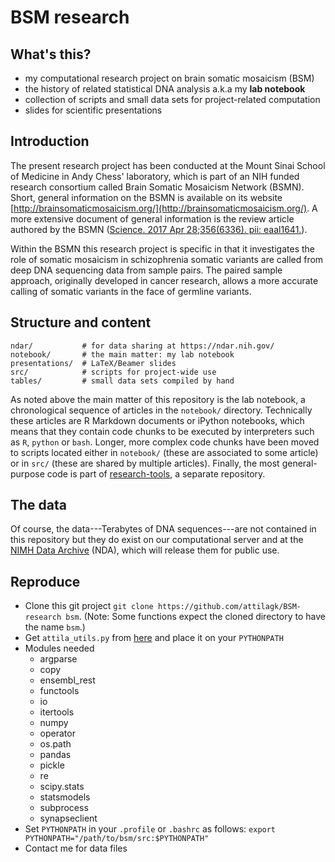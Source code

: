 # BSM research

## What's this?

* my computational research project on brain somatic mosaicism (BSM)
* the history of related statistical DNA analysis a.k.a my **lab notebook**
* collection of scripts and small data sets for project-related computation
* slides for scientific presentations

## Introduction

The present research project has been conducted at the Mount Sinai School of Medicine in Andy Chess' laboratory, which is part of an NIH funded research consortium called Brain Somatic Mosaicism Network (BSMN).  Short, general information on the BSMN is available on its website [http://brainsomaticmosaicism.org/](http://brainsomaticmosaicism.org/).  A more extensive document of general information is the review article authored by the BSMN ([Science. 2017 Apr 28;356(6336). pii: eaal1641.](http://science.sciencemag.org/content/356/6336/eaal1641)).

Within the BSMN this research project is specific in that it investigates the role of somatic mosaicism in schizophrenia somatic variants are called from deep DNA sequencing data from sample pairs.  The paired sample approach, originally developed in cancer research, allows a more accurate calling of somatic variants in the face of germline variants.

## Structure and content

```
ndar/           # for data sharing at https://ndar.nih.gov/
notebook/       # the main matter: my lab notebook
presentations/  # LaTeX/Beamer slides
src/            # scripts for project-wide use
tables/         # small data sets compiled by hand
```

As noted above the main matter of this repository is the lab notebook, a chronological sequence of articles in the `notebook/` directory.  Technically these articles are R Markdown documents or iPython notebooks, which means that they contain code chunks to be executed by interpreters such as `R`, `python` or `bash`.  Longer, more complex code chunks have been moved to scripts located either in `notebook/` (these are associated to some article) or in `src/` (these are shared by multiple articles).  Finally, the most general-purpose code is part of [research-tools](https://github.com/attilagk/research-tools), a separate repository.

## The data

Of course, the data---Terabytes of DNA sequences---are not contained in this repository but they do exist on our computational server and at the [NIMH Data Archive](https://ndar.nih.gov/) (NDA), which will release them for public use.

## Reproduce

* Clone this git project `git clone https://github.com/attilagk/BSM-research bsm`.  (Note: Some functions expect the cloned directory to have the name `bsm`.)
* Get `attila_utils.py` from [here](https://github.com/attilagk/src/blob/main/attila_utils.py) and place it on your `PYTHONPATH`
* Modules needed
    * argparse
    * copy
    * ensembl_rest
    * functools
    * io
    * itertools
    * numpy
    * operator
    * os.path
    * pandas
    * pickle
    * re
    * scipy.stats
    * statsmodels
    * subprocess
    * synapseclient
* Set `PYTHONPATH` in your `.profile` or `.bashrc` as follows: `export PYTHONPATH="/path/to/bsm/src:$PYTHONPATH"`
* Contact me for data files
